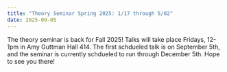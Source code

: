 ```yaml
---
title: "Theory Seminar Spring 2025: 1/17 through 5/02"
date: 2025-09-05
---
```


The theory seminar is back for Fall 2025!  Talks will take place Fridays, 12-1pm in Amy Guttman Hall 414.  The first schdueled talk is on September 5th, and the seminar is currently schdueled to run through December 5th. Hope to see you there!
